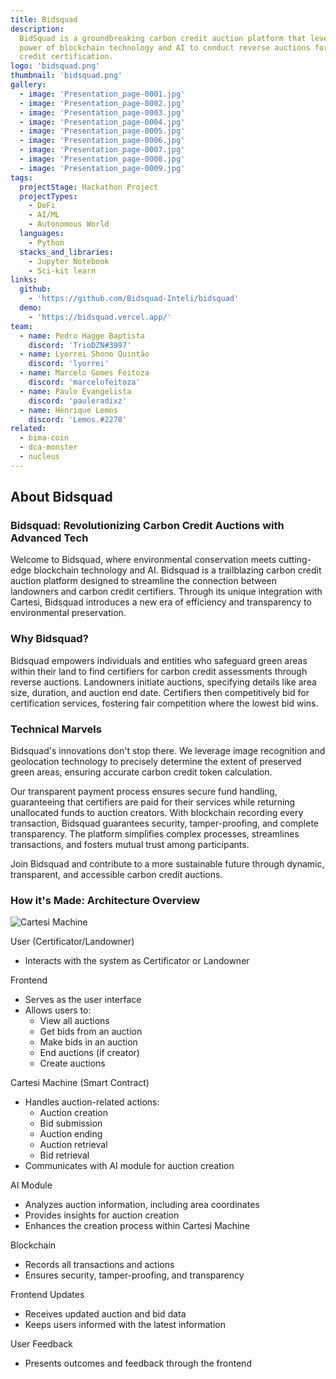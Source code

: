 ```yaml
---
title: Bidsquad
description:
  BidSquad is a groundbreaking carbon credit auction platform that leverages the
  power of blockchain technology and AI to conduct reverse auctions for carbon
  credit certification.
logo: 'bidsquad.png'
thumbnail: 'bidsquad.png'
gallery:
  - image: 'Presentation_page-0001.jpg'
  - image: 'Presentation_page-0002.jpg'
  - image: 'Presentation_page-0003.jpg'
  - image: 'Presentation_page-0004.jpg'
  - image: 'Presentation_page-0005.jpg'
  - image: 'Presentation_page-0006.jpg'
  - image: 'Presentation_page-0007.jpg'
  - image: 'Presentation_page-0008.jpg'
  - image: 'Presentation_page-0009.jpg'
tags:
  projectStage: Hackathon Project
  projectTypes:
    - DeFi
    - AI/ML
    - Autonomous World
  languages:
    - Python
  stacks_and_libraries:
    - Jupyter Notebook
    - Sci-kit learn
links:
  github:
    - 'https://github.com/Bidsquad-Inteli/bidsquad'
  demo:
    - 'https://bidsquad.vercel.app/'
team:
  - name: Pedro Hagge Baptista
    discord: 'TrioDZN#3997'
  - name: Lyorrei Shono Quintão
    discord: 'lyorrei'
  - name: Marcelo Gomes Feitoza
    discord: 'marcelofeitoza'
  - name: Paulo Evangelista
    discord: 'pauleradixz'
  - name: Henrique Lemos
    discord: 'Lemos.#2278'
related:
  - bima-coin
  - dca-monster
  - nucleus
---
```


## About Bidsquad

### Bidsquad: Revolutionizing Carbon Credit Auctions with Advanced Tech

Welcome to Bidsquad, where environmental conservation meets cutting-edge
blockchain technology and AI. Bidsquad is a trailblazing carbon credit auction
platform designed to streamline the connection between landowners and carbon
credit certifiers. Through its unique integration with Cartesi, Bidsquad
introduces a new era of efficiency and transparency to environmental
preservation.

### Why Bidsquad?

Bidsquad empowers individuals and entities who safeguard green areas within
their land to find certifiers for carbon credit assessments through reverse
auctions. Landowners initiate auctions, specifying details like area size,
duration, and auction end date. Certifiers then competitively bid for
certification services, fostering fair competition where the lowest bid wins.

### Technical Marvels

Bidsquad's innovations don't stop there. We leverage image recognition and
geolocation technology to precisely determine the extent of preserved green
areas, ensuring accurate carbon credit token calculation.

Our transparent payment process ensures secure fund handling, guaranteeing that
certifiers are paid for their services while returning unallocated funds to
auction creators. With blockchain recording every transaction, Bidsquad
guarantees security, tamper-proofing, and complete transparency. The platform
simplifies complex processes, streamlines transactions, and fosters mutual trust
among participants.

Join Bidsquad and contribute to a more sustainable future through dynamic,
transparent, and accessible carbon credit auctions.

### How it's Made: Architecture Overview

![Cartesi Machine](/projects/bidsquad/image2.png)

User (Certificator/Landowner)

- Interacts with the system as Certificator or Landowner

Frontend

- Serves as the user interface
- Allows users to:
  - View all auctions
  - Get bids from an auction
  - Make bids in an auction
  - End auctions (if creator)
  - Create auctions

Cartesi Machine (Smart Contract)

- Handles auction-related actions:
  - Auction creation
  - Bid submission
  - Auction ending
  - Auction retrieval
  - Bid retrieval
- Communicates with AI module for auction creation

AI Module

- Analyzes auction information, including area coordinates
- Provides insights for auction creation
- Enhances the creation process within Cartesi Machine

Blockchain

- Records all transactions and actions
- Ensures security, tamper-proofing, and transparency

Frontend Updates

- Receives updated auction and bid data
- Keeps users informed with the latest information

User Feedback

- Presents outcomes and feedback through the frontend
